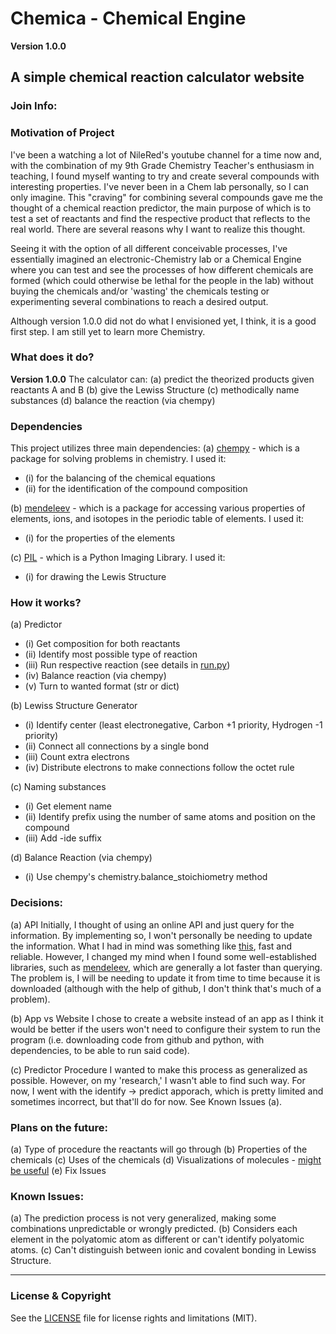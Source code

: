 # Chemica - Chemical Engine
**Version 1.0.0**
## A simple chemical reaction calculator website

### Join Info:
<!--Insert website here, I hope it's something like: -->
<!-- https://chemica/herokuapp.com/ -->

### Motivation of Project
I've been a watching a lot of NileRed's youtube channel for a time now and, with the combination of my 9th Grade Chemistry Teacher's enthusiasm in teaching, I found myself wanting to try and create several compounds with interesting properties. I've never been in a Chem lab personally, so I can only imagine. This "craving" for combining several compounds gave me the thought of a chemical reaction predictor, the main purpose of which is to test a set of reactants and find the respective product that reflects to the real world. There are several reasons why I want to realize this thought.

Seeing it with the option of all different conceivable processes, I've essentially imagined an electronic-Chemistry lab or a Chemical Engine where you can test and see the processes of how different chemicals are formed (which could otherwise be lethal for the people in the lab) without buying the chemicals and/or 'wasting' the chemicals testing or experimenting several combinations to reach a desired output.

Although version 1.0.0 did not do what I envisioned yet, I think, it is a good first step. I am still yet to learn more Chemistry.

### What does it do?
**Version 1.0.0**
The calculator can:
(a) predict the theorized products given reactants A and B
(b) give the Lewiss Structure
(c) methodically name substances
(d) balance the reaction (via chempy)

### Dependencies
This project utilizes three main dependencies:
(a) [chempy](https://pythonhosted.org/chempy/) - which is a package for solving problems in chemistry. I used it:
- (i) for the balancing of the chemical equations
- (ii) for the identification of the compound composition

(b) [mendeleev](https://mendeleev.readthedocs.io/en/stable/quick.html) - which is a package for accessing various properties of elements, ions, and isotopes in the periodic table of elements. I used it:
- (i) for the properties of the elements

(c) [PIL](https://pillow.readthedocs.io/en/stable/) - which is a Python Imaging Library. I used it:
- (i) for drawing the Lewis Structure

### How it works?
(a) Predictor
- (i) Get composition for both reactants
- (ii) Identify most possible type of reaction
- (iii) Run respective reaction (see details in [run.py](chemica/run.py))
- (iv) Balance reaction (via chempy)
- (v) Turn to wanted format (str or dict)

(b) Lewiss Structure Generator
- (i) Identify center (least electronegative, Carbon +1 priority, Hydrogen -1 priority)
- (ii) Connect all connections by a single bond
- (iii) Count extra electrons
- (iv) Distribute electrons to make connections follow the octet rule

(c) Naming substances
- (i) Get element name
- (ii) Identify prefix using the number of same atoms and position on the compound
- (iii) Add -ide suffix

(d) Balance Reaction (via chempy)
- (i) Use chempy's chemistry.balance_stoichiometry method

### Decisions:
(a) API
Initially, I thought of using an online API and just query for the information. By implementing so, I won't personally be needing to update the information. What I had in mind was something like [this](https://github.com/neelpatel05/periodic-table-api-go), fast and reliable. However, I changed my mind when I found some well-established libraries, such as [mendeleev](https://mendeleev.readthedocs.io/en/stable/quick.html), which are generally a lot faster than querying. The problem is, I will be needing to update it from time to time because it is downloaded (although with the help of github, I don't think that's much of a problem).

(b) App vs Website
I chose to create a website instead of an app as I think it would be better if the users won't need to configure their system to run the program (i.e. downloading code from github and python, with dependencies, to be able to run said code).

(c) Predictor Procedure
I wanted to make this process as generalized as possible. However, on my 'research,' I wasn't able to find such way. For now, I went with the identify -> predict apporach, which is pretty limited and sometimes incorrect, but that'll do for now. See Known Issues (a).

### Plans on the future:
(a) Type of procedure the reactants will go through
(b) Properties of the chemicals
(c) Uses of the chemicals
(d) Visualizations of molecules - [might be useful](https://stackoverflow.com/questions/65187916/using-glowscript-to-create-widgets-and-graphics-in-different-divs)
(e) Fix Issues

### Known Issues:
(a) The prediction process is not very generalized, making some combinations unpredictable or wrongly predicted.
(b) Considers each element in the polyatomic atom as different or can't identify polyatomic atoms.
(c) Can't distinguish between ionic and covalent bonding in Lewiss Structure.

---
### License & Copyright
See the [LICENSE](LICENSE.md) file for license rights and limitations (MIT).
